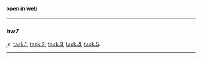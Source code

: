 #### [open in web](https://gabatawr.github.io/-js-hw/index.html)

------

### hw7

js: [task.1], [task.2], [task.3], [task.4], [task.5].

[task.1]: https://github.com/Gabatawr/-js-hw/blob/master/src/js/hw/7/tasks/1.js
[task.2]: https://github.com/Gabatawr/-js-hw/blob/master/src/js/hw/7/tasks/2.js
[task.3]: https://github.com/Gabatawr/-js-hw/blob/master/src/js/hw/7/tasks/3.js
[task.4]: https://github.com/Gabatawr/-js-hw/blob/master/src/js/hw/7/tasks/4.js
[task.5]: https://github.com/Gabatawr/-js-hw/blob/master/src/js/hw/7/tasks/5.js

------
